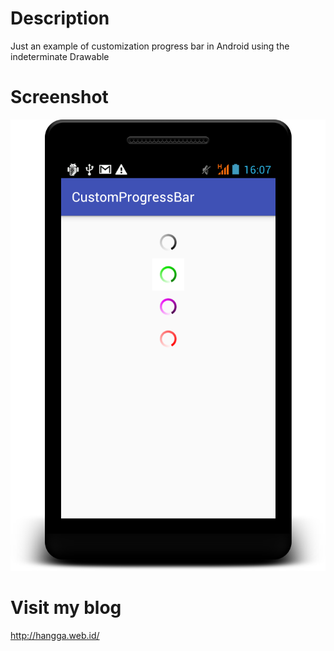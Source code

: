 # Description
Just an example of customization progress bar in Android using the indeterminate Drawable
# Screenshot
![alt tag](https://github.com/hangga/CustomProgressBarSample/blob/master/CustomProgressBarSample/device-2016-01-07-160729.png)

# Visit my blog 
http://hangga.web.id/

